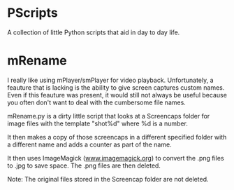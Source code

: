 PScripts
========

A collection of little Python scripts that aid in day to day life.

mRename
=======

I really like using mPlayer/smPlayer for video playback. Unfortunately, a feauture
that is lacking is the ability to give screen captures custom names.
Even if this feauture was present, it would still not always be useful because you often
don't want to deal with the cumbersome file names.


mRename.py is a dirty little script that looks at a Screencaps folder for image files with
the template "shot%d" where %d is a number.


It then makes a copy of those screencaps in a different specified folder with a different
name and adds a counter as part of the name.

It then uses ImageMagick (www.imagemagick.org) to convert the .png files to .jpg to save space.
The .png files are then deleted.

Note: The original files stored in the Screencap folder are not deleted.
